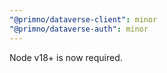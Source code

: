 ```yaml
---
"@primno/dataverse-client": minor
"@primno/dataverse-auth": minor
---
```


Node v18+ is now required.

